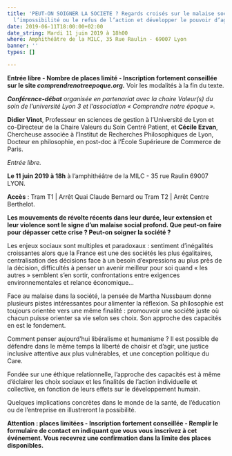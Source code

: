 ```yaml
---
title: 'PEUT-ON SOIGNER LA SOCIETE ? Regards croisés sur le malaise social :  dépasser
  l’impossibilité ou le refus de l’action et développer le pouvoir d’agir'
date: 2019-06-11T18:00:00+02:00
date_string: Mardi 11 juin 2019 à 18h00
where: Amphithéâtre de la MILC, 35 Rue Raulin - 69007 Lyon
banner: ''
types: []

---
```

**Entrée libre - Nombre de places limité - Inscription fortement conseillée sur le site _comprendrenotreepoque.org._** Voir les modalités à la fin du texte.

**_Conférence-débat_** _organisée en partenariat avec la chaire Valeur(s) du soin de l’université Lyon 3 et l’association « Comprendre notre époque »._

**Didier Vinot**, Professeur en sciences de gestion à l’Université de Lyon et co-Directeur de la Chaire Valeurs du Soin Centré Patient, et **Cécile Ezvan**, Chercheuse associée à l’Institut de Recherches Philosophiques de Lyon, Docteur en philosophie, en post-doc à l’École Supérieure de Commerce de Paris.

_Entrée libre._

**Le 11 juin 2019 à 18h** à l’amphithéâtre de la MILC - 35 rue Raulin 69007 LYON.

**Accès** : Tram T1 | Arrêt Quai Claude Bernard  ou Tram T2 | Arrêt Centre Berthelot.

**Les mouvements de révolte récents dans leur durée, leur extension et leur violence sont le signe d’un malaise social profond. Que peut-on faire pour dépasser cette crise ? Peut-on soigner la société ?**

Les enjeux sociaux sont multiples et paradoxaux : sentiment d’inégalités croissantes alors que la France est une des sociétés les plus égalitaires, centralisation des décisions face à un besoin d’expressions au plus près de la décision, difficultés à penser un avenir meilleur pour soi quand « les autres » semblent s’en sortir, confrontations entre exigences environnementales et relance économique…

Face au malaise dans la société, la pensée de Martha Nussbaum donne plusieurs pistes intéressantes pour alimenter la réflexion. Sa philosophie est toujours orientée vers une même finalité : promouvoir une société juste où chacun puisse orienter sa vie selon ses choix.  Son approche des capacités en est le fondement.

Comment penser aujourd’hui libéralisme et humanisme ? Il est possible de défendre dans le même temps la liberté de choisir et d’agir, une justice inclusive attentive aux plus vulnérables, et une conception politique du Care.

Fondée sur une éthique relationnelle, l’approche des capacités est à même d’éclairer les choix sociaux et les finalités de l’action individuelle et collective, en fonction de leurs effets sur le développement humain.

Quelques implications concrètes dans le monde de la santé, de l’éducation ou de l’entreprise en illustreront la possibilité.

**Attention : places limitées - Inscription fortement conseillée - Remplir le formulaire de contact en indiquant que vous vous inscrivez à cet événement. Vous recevrez une confirmation dans la limite des places disponibles.**
